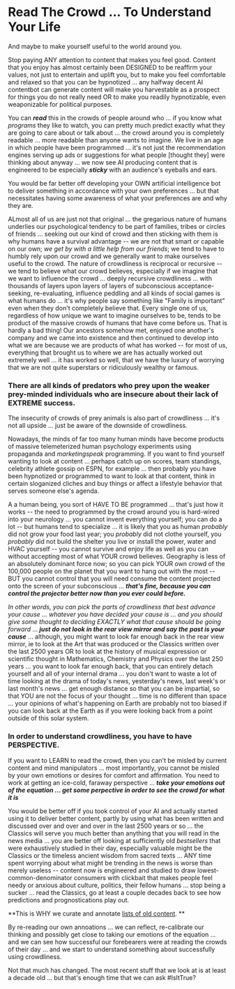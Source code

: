 # Read The Crowd ... To Understand Your Life

And maybe to make yourself useful to the world around you.

Stop paying ANY attention to content that makes you feel good. Content that you enjoy has almost certainly been DESIGNED to be reaffirm your values, not just to entertain and uplift you, but to make you feel comfortable and relaxed so that you can be hypnotized ... any halfway decent AI contentbot can generate content will make you harvestable as a prospect for things you do not really need OR to make you readily hypnotizable, even weaponizable for political purposes. 

You can ***read*** this in the crowds of people around who ... if you know what *programs* they like to watch, you can pretty much predict exactly what they are going to care about or talk about ... the crowd around you is completely readable ... more readable than anyone wants to imagine. We live in an age in which people have been programmed ... it's not just the recommendation engines serving up ads or suggestions for what people [thought they] were thinking about anyway ... we now see AI producing content that is engineered to be especially ***sticky*** with an audience's eyeballs and ears.

You would be far better off developing your OWN artificial intelligence bot to deliver something in accordance with your own preferences ... but that necessitates having some awareness of what your preferences are and why they are. 

ALmost all of us are just not that original ... the gregarious nature of humans underlies our psychological tendency to be part of families, tribes or circles of friends ... seeking out our kind of crowd and then sticking with them is why humans have a survival advantage -- we are not that smart or capable on our own; *we get by with a little help from our friends*; we tend to have to humbly rely upon our crowd and we generally want to make ourselves useful to the crowd. The nature of crowdliness is reciprocal or recursive -- we tend to believe what our crowd believes, especially if we imagine that we want to influence the crowd ... deeply recursive crowdliness ... with thousands of layers upon layers of layers of subconscious acceptance-seeking, re-evaluating, influence peddling and all kinds of social games is what humans do ... it's why people say something like "Family is important" even when they don't completely believe that.  Every single one of us, regardless of how unique we want to imagine ourselves to be, tends to be product of the massive crowds of humans that have come before us.  That is hardly a bad thing! Our ancestors somehow met, enjoyed one another's company and we came into existence and then continued to develop into what we are because we are products of what has worked -- for most of us, everything that brought us to where we are has actually worked out extremely well ... it has worked so well, that we have the luxury of worrying that we are not quite superstars or ridiculously wealthy or famous. 

### There are all kinds of predators who prey upon the weaker prey-minded individuals who are insecure about their lack of EXTREME success.

The insecurity of crowds of prey animals is also part of crowdliness ... it's not all upside ... just be aware of the downside of crowdliness.

Nowadays, the minds of far too many human minds have become products of massive telemeterized human psychology experiments using propaganda and *marketingspeak* programming. If you want to find yourself wanting to look at content ... perhaps catch up on scores, team standings, celebrity athlete gossip on ESPN, for example ... then probably you have been hypnotized or programmed to want to look at that content, think in certain sloganized cliches and buy things or affect a lifestyle behavior that serves someone else's agenda.  

A a human being, you sort of HAVE TO BE programmed ... that's just how it works -- the need to programmed by the crowd around you is hard-wired into your neurology ... you cannot invent everything yourself; you can do a lot -- but humans tend to specialize ... it is likely that you as human *probably* did not grow your food last year; you *probably* did not clothe yourself, you *probably* did not build the shelter you live or install the power, water and HVAC yourself -- you cannot survive and enjoy life as well as you can without accepting most of what YOUR crowd believes. Geography is less of an absolutely dominant force now; so you can pick YOUR own crowd of the 100,000 people on the planet that you want to hang out with the most -- BUT you cannot control that you will need consume the content projected onto the screen of your subconscious ...  ***that's fine, because you can control the projector better now than you ever could before.*** 

*In other words, you can pick the parts of crowdliness that best advance your cause ... whatever you have decided your cause is ... and you should give some thought to deciding EXACTLY what that cause should be going forward* ... ***just do not look in the rear view mirror and say the past is your cause*** ... although, you might want to look far enough back in the rear view mirror, ie to look at the Art that was produced or the Classics written over the last 2500 years OR to look at the history of musical expression or scientific thought in Mathematics, Chemistry and Physics over the last 250 years ... you want to look far enough back, that you can entirely detach yourself and all of your internal drama ... you don't want to waste a lot of time looking at the drama of today's news, yesterday's news, last week's or last month's news ... get enough distance so that you can be impartial, so that YOU are not the focus of your thought ... time is no different than space ... your opinions of what's happening on Earth are probably not too biased if you can look back at the Earth as if you were looking back from a point outside of this solar system. 

### In order to understand crowdliness, you have to have PERSPECTIVE.

If you want to LEARN to read the crowd, then you can't be misled by current content and mind manipulators ... most importantly, you cannot be misled by your own emotions or desires for comfort and affirmation. You need to work at getting an ice-cold, faraway perspective ... ***take your emotions out of the equation ... get some perpective in order to see the crowd for what it is***

You would be better off if you took control of your AI and actually started using it to deliver better content, partly by using what has been written and discussed over and over and over in the last 2500 years or so ... the Classics will serve you much better than anything that you will read in the news media ... you are better off looking at sufficiently old *bestsellers* that were exhaustively studied in their day, especially valuable might be the Classics or the timeless ancient wisdom from sacred texts ... ANY time spent worrying about what might be trending in the news is worse than merely useless -- content now is engineered and studied to draw lowest-common-denominator consumers with clickbait that makes people feel needy or anxious about culture, politics, their fellow humans ... stop being a sucker ... read the Classics, go at least a couple decades back to see how predictions and prognostications play out. 

**This is WHY we curate and annotate [lists of old content](../main/lists/IsItTrue.md). **

By re-reading our own annoations ... we can reflect, re-calibrate our thinking and possibly get close to taking our emotions of the equation ... and we can see how successful our forebearers were at reading the crowds of their day ... and we start to understand something about successfully using crowdliness. 

Not that much has changed. The most recent stuff that we look at is at least a decade old ... but that's enough time that we can ask #IsItTrue?


